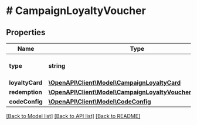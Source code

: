 # # CampaignLoyaltyVoucher

## Properties

Name | Type | Description | Notes
------------ | ------------- | ------------- | -------------
**type** | **string** | Type of voucher. | [optional] [default to 'LOYALTY_CARD']
**loyaltyCard** | [**\OpenAPI\Client\Model\CampaignLoyaltyCard**](CampaignLoyaltyCard.md) |  |
**redemption** | [**\OpenAPI\Client\Model\CampaignLoyaltyVoucherRedemption**](CampaignLoyaltyVoucherRedemption.md) |  | [optional]
**codeConfig** | [**\OpenAPI\Client\Model\CodeConfig**](CodeConfig.md) |  | [optional]

[[Back to Model list]](../../README.md#models) [[Back to API list]](../../README.md#endpoints) [[Back to README]](../../README.md)
